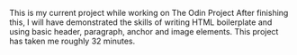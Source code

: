 This is my current project while working on The Odin Project
After finishing this, I will have demonstrated the skills of writing HTML boilerplate and using basic header, paragraph, anchor and image elements.
This project has taken me roughly 32 minutes.